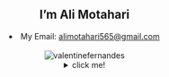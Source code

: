 <center><h2>I’m Ali Motahari </h2>
<center><li>
My Email: <a href="alimotahari565@gmail.com">alimotahari565@gmail.com</a>
</li></br>
<img align="center" src="https://github-readme-streak-stats.herokuapp.com/?user=Amircfyt&" alt="valentinefernandes" />
<details>
<summary>click me!</summary>
<p align="center"></br>
</details>
<a align="center" href="https://coffeebede.ir/alimotahari"><img align="center" style="width:200px;margin-left:1000px"  src="https://coffeebede.ir/DashboardTemplateV2/app-assets/images/banner/default-yellow.svg" /></a>
